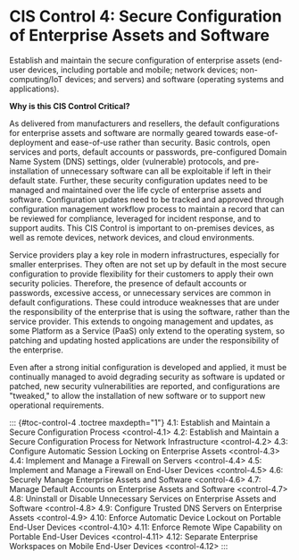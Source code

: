 CIS Control 4: Secure Configuration of Enterprise Assets and Software
==========================================================

Establish and maintain the secure configuration of enterprise assets
(end-user devices, including portable and mobile; network devices;
non-computing/IoT devices; and servers) and software (operating systems
and applications).

**Why is this CIS Control Critical?**

As delivered from manufacturers and resellers, the default
configurations for enterprise assets and software are normally geared
towards ease-of-deployment and ease-of-use rather than security. Basic
controls, open services and ports, default accounts or passwords,
pre-configured Domain Name System (DNS) settings, older (vulnerable)
protocols, and pre-installation of unnecessary software can all be
exploitable if left in their default state. Further, these security
configuration updates need to be managed and maintained over the life
cycle of enterprise assets and software. Configuration updates need to
be tracked and approved through configuration management workflow
process to maintain a record that can be reviewed for compliance,
leveraged for incident response, and to support audits. This CIS Control
is important to on-premises devices, as well as remote devices, network
devices, and cloud environments.

Service providers play a key role in modern infrastructures, especially
for smaller enterprises. They often are not set up by default in the
most secure configuration to provide flexibility for their customers to
apply their own security policies. Therefore, the presence of default
accounts or passwords, excessive access, or unnecessary services are
common in default configurations. These could introduce weaknesses that
are under the responsibility of the enterprise that is using the
software, rather than the service provider. This extends to ongoing
management and updates, as some Platform as a Service (PaaS) only extend
to the operating system, so patching and updating hosted applications
are under the responsibility of the enterprise.

Even after a strong initial configuration is developed and applied, it
must be continually managed to avoid degrading security as software is
updated or patched, new security vulnerabilities are reported, and
configurations are "tweaked," to allow the installation of new software
or to support new operational requirements.

::: {#toc-control-4 .toctree maxdepth="1"}
4.1: Establish and Maintain a Secure Configuration Process
\<control-4.1\> 4.2: Establish and Maintain a Secure Configuration
Process for Network Infrastructure \<control-4.2\> 4.3: Configure
Automatic Session Locking on Enterprise Assets \<control-4.3\> 4.4:
Implement and Manage a Firewall on Servers \<control-4.4\> 4.5:
Implement and Manage a Firewall on End-User Devices \<control-4.5\> 4.6:
Securely Manage Enterprise Assets and Software \<control-4.6\> 4.7:
Manage Default Accounts on Enterprise Assets and Software
\<control-4.7\> 4.8: Uninstall or Disable Unnecessary Services on
Enterprise Assets and Software \<control-4.8\> 4.9: Configure Trusted
DNS Servers on Enterprise Assets \<control-4.9\> 4.10: Enforce Automatic
Device Lockout on Portable End-User Devices \<control-4.10\> 4.11:
Enforce Remote Wipe Capability on Portable End-User Devices
\<control-4.11\> 4.12: Separate Enterprise Workspaces on Mobile End-User
Devices \<control-4.12\>
:::
